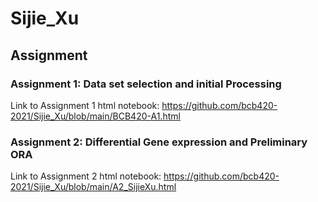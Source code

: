 # Sijie_Xu

## Assignment 

### Assignment 1: Data set selection and initial Processing

Link to Assignment 1 html notebook: <https://github.com/bcb420-2021/Sijie_Xu/blob/main/BCB420-A1.html>

### Assignment 2: Differential Gene expression and Preliminary ORA

Link to Assignment 2 html notebook: <https://github.com/bcb420-2021/Sijie_Xu/blob/main/A2_SijieXu.html>
